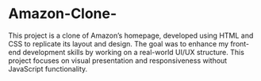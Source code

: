 # Amazon-Clone-
 This project is a clone of Amazon’s homepage, developed using HTML and CSS to replicate its layout and design. The goal was to enhance my front-end development skills by working on a real-world UI/UX structure. This project focuses on visual presentation and responsiveness without JavaScript functionality. 
